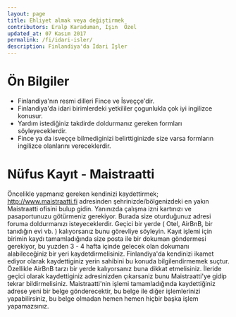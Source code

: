 ```yaml
---
layout: page
title: Ehliyet almak veya değiştirmek
contributors: Eralp Karaduman, Işın  Özel
updated_at: 07 Kasım 2017
permalink: /fi/idari-isler/
description: Finlandiya'da İdari İşler
---
```


Ön Bilgiler
===========

- Finlandiya'nın resmi dilleri Fince ve İsveççe'dir.
- Finlandiya'da idari birimlerdeki yetkililer çogunlukla çok iyi ingilizce konusur.
- Yardım istediğiniz takdirde doldurmanız gereken formları söyleyeceklerdir.
- Fince ya da isveççe bilmediginizi belirttiginizde size varsa formların ingilizce olanlarını vereceklerdir.

Nüfus Kayıt - Maistraatti
=========================

Öncelikle yapmanız gereken kendinizi kaydettirmek; http://www.maistraatti.fi adresinden şehrinizde/bölgenizdeki en yakın Maistraatti ofisini bulup gidin. Yanınızda çalışma izni kartınızı ve pasaportunuzu götürmeniz gerekiyor. Burada size oturduğunuz adresi foruma doldurmanızı isteyeceklerdir. Geçici bir yerde ( Otel, AirBnB, bir tanıdığın evi vb. ) kalıyorsanız bunu görevliye söyleyin. Kayıt işlemi için birimin kaydı tamamladığında size posta ile bir dokuman göndermesi gerekiyor, bu yuzden 3 - 4 hafta içinde gelecek olan dokumanı alabileceğiniz bir yeri kaydetdirmelisiniz. Finlandiya'da kendinizi ikamet ediyor olarak kaydettiginiz yerin sahibini bu konuda bilgilendirmemek suçtur. Özellikle AirBnB tarzı bir yerde kalıyorsanız buna dikkat etmelisiniz. İleride geçici olarak kaydettiginiz adresinizden çıkarsaniz bunu Maistraatti'ye gidip tekrar bildirmelisiniz. Maistraatti'nin işlemi tamamladığında kaydettiğiniz adrese yeni bir belge gönderecektir, bu belge ile diğer işlemlerinizi yapabilirsiniz, bu belge olmadan hemen hemen hiçbir başka işlem yapamazsınız.

